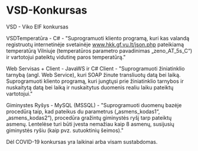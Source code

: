 # VSD-Konkursas
VSD - Viko EIF konkursas  

VSDTemperatūra - C# - "Suprogramuoti kliento programą, kuri kas valandą registruotų internetinėje svetainėje www.hkk.gf.vu.lt/json.php pateikiamą temperatūrą Vilniuje (temperatūros parametro pavadinimas „zeno_AT_5s_C“) ir vartotojui pateiktų vidutinę paros temperatūrą."  
  
Web Servisas + Client - JavaWS ir C# Client - "Suprogramuoti žiniatinklio tarnybą (angl. Web Service), kuri SOAP žinute transliuotų datą bei laiką. Suprogramuoti kliento programą, kuri jungtųsi prie žiniatinklio tarnybos ir nuskaitytą datą bei laiką ir nuskaitytus duomenis realiu laiku pateiktų vartotojui."  
  
Giminystes Ryšys - MySQL (MSSQL) - "Suprogramuoti duomenų bazėje procedūrą taip, kad pateikus du parametrus („asmens_kodas1“, „asmens_kodas2“), procedūra gražintų giminystės ryšį tarp pateiktų asmenų. Lentelėse turi būti įvesta nemažiau kaip 8 asmenų, susijusių giminystės ryšiu (kaip pvz. sutuoktinių šeimos)."
  
  
Dėl COVID-19 konkursas yra laikinai arba visam sustabdomas. 
